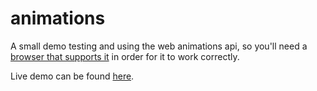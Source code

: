 # animations
 
A small demo testing and using the web animations api, so you'll need a [browser that supports it](https://caniuse.com/#search=web%20animations) in order for it to work correctly.

Live demo can be found [here](https://heuristic-euler-32d565.netlify.app/).
